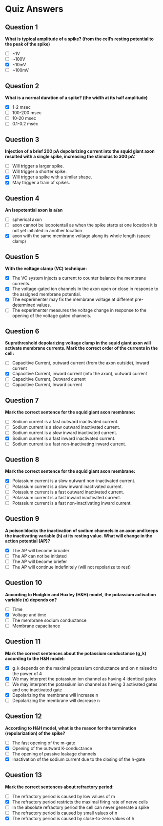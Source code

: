 # Quiz Answers

## Question 1
**What is typical amplitude of a spike? (from the cell’s resting potential to the peak of the spike)**

- [ ] ~1V
- [ ] ~100V
- [x] ~10mV
- [ ] ~100mV

## Question 2
**What is a normal duration of a spike? (the width at its half amplitude)**

- [x] 1-2 msec
- [ ] 100-200 msec
- [ ] 10-20 msec
- [ ] 0.1-0.2 msec

## Question 3
**Injection of a brief 200 pA depolarizing current into the squid giant axon resulted with a single spike, increasing the stimulus to 300 pA:**

- [ ] Will trigger a larger spike.
- [ ] Will trigger a shorter spike.
- [x] Will trigger a spike with a similar shape.
- [x] May trigger a train of spikes.

## Question 4
**An Isopotential axon is a/an**

- [ ] spherical axon
- [ ] axon cannot be isopotentail as when the spike starts at one location it is not yet initiated in another location
- [x] axon with the same membrane voltage along its whole length (space clamp)

## Question 5
**With the voltage clamp (VC) technique:**

- [x] The VC system injects a current to counter balance the membrane currents.
- [x] The voltage-gated ion channels in the axon open or close in response to the assigned membrane potential.
- [x] The experimenter may fix the membrane voltage at different pre-determined values.
- [ ] The experimenter measures the voltage change in response to the opening of the voltage gated channels.

## Question 6
**Suprathreshold depolarizing voltage clamp in the squid giant axon will activate membrane currents. Mark the correct order of the currents in the cell:**

- [ ] Capacitive Current, outward current (from the axon outside), inward current
- [x] Capacitive Current, inward current (into the axon), outward current
- [ ] Capacitive Current, Outward current
- [ ] Capacitive Current, Inward current

## Question 7
**Mark the correct sentence for the squid giant axon membrane:**

- [ ] Sodium current is a fast outward inactivated current.
- [ ] Sodium current is a slow outward inactivated current.
- [ ] Sodium current is a slow inward inactivated current.
- [x] Sodium current is a fast inward inactivated current.
- [ ] Sodium current is a fast non-inactivating inward current.

## Question 8
**Mark the correct sentence for the squid giant axon membrane:**

- [x] Potassium current is a slow outward non-inactivated current.
- [ ] Potassium current is a slow inward inactivated current.
- [ ] Potassium current is a fast outward inactivated current.
- [ ] Potassium current is a fast inward inactivated current.
- [ ] Potassium current is a fast non-inactivating inward current.

## Question 9
**A poison blocks the inactivation of sodium channels in an axon and keeps the inactivating variable (h) at its resting value. What will change in the action potential (AP)?**

- [x] The AP will become broader
- [ ] The AP can not be initiated
- [ ] The AP will become briefer
- [ ] The AP will continue indefinitely (will not repolarize to rest)

## Question 10
**According to Hodgkin and Huxley (H&H) model, the potassium activation variable (n) depends on?**

- [ ] Time
- [x] Voltage and time
- [ ] The membrane sodium conductance
- [ ] Membrane capacitance

## Question 11
**Mark the correct sentences about the potassium conductance (g_k) according to the H&H model:**

- [x] g_k depends on the maximal potassium conductance and on n raised to the power of 4
- [x] We may interpret the potassium ion channel as having 4 identical gates
- [ ] We may interpret the potassium ion channel as having 3 activated gates and one inactivated gate
- [x] Depolarizing the membrane will increase n
- [ ] Depolarizing the membrane will decrease n

## Question 12
**According to H&H model, what is the reason for the termination (repolarization) of the spike?**

- [ ] The fast opening of the m-gate
- [x] Opening of the outward K-conductance
- [ ] The opening of passive leakage channels
- [x] Inactivation of the sodium current due to the closing of the h-gate

## Question 13
**Mark the correct sentences about refractory period:**

- [ ] The refractory period is caused by low values of m
- [x] The refractory period restricts the maximal firing rate of nerve cells
- [ ] In the absolute refractory period the cell can never generate a spike
- [ ] The refractory period is caused by small values of n
- [x] The refractory period is caused by close-to-zero values of h
